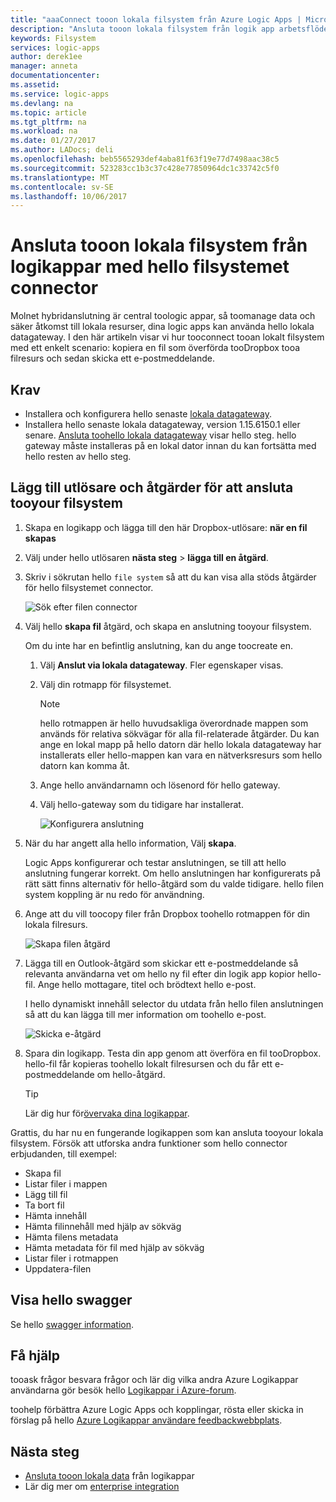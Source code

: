 ```yaml
---
title: "aaaConnect tooon lokala filsystem från Azure Logic Apps | Microsoft Docs"
description: "Ansluta tooon lokala filsystem från logik app arbetsflödet via hello lokala datagateway och filsystemet connector"
keywords: Filsystem
services: logic-apps
author: derek1ee
manager: anneta
documentationcenter: 
ms.assetid: 
ms.service: logic-apps
ms.devlang: na
ms.topic: article
ms.tgt_pltfrm: na
ms.workload: na
ms.date: 01/27/2017
ms.author: LADocs; deli
ms.openlocfilehash: beb5565293def4aba81f63f19e77d7498aac38c5
ms.sourcegitcommit: 523283cc1b3c37c428e77850964dc1c33742c5f0
ms.translationtype: MT
ms.contentlocale: sv-SE
ms.lasthandoff: 10/06/2017
---
```

# <a name="connect-tooon-premises-file-systems-from-logic-apps-with-hello-file-system-connector"></a>Ansluta tooon lokala filsystem från logikappar med hello filsystemet connector

Molnet hybridanslutning är central toologic appar, så toomanage data och säker åtkomst till lokala resurser, dina logic apps kan använda hello lokala datagateway. I den här artikeln visar vi hur tooconnect tooan lokalt filsystem med ett enkelt scenario: kopiera en fil som överförda tooDropbox tooa filresurs och sedan skicka ett e-postmeddelande.

## <a name="prerequisites"></a>Krav

- Installera och konfigurera hello senaste [lokala datagateway](https://www.microsoft.com/download/details.aspx?id=53127).
- Installera hello senaste lokala datagateway, version 1.15.6150.1 eller senare. [Ansluta toohello lokala datagateway](http://aka.ms/logicapps-gateway) visar hello steg. hello gateway måste installeras på en lokal dator innan du kan fortsätta med hello resten av hello steg.

## <a name="add-trigger-and-actions-for-connecting-tooyour-file-system"></a>Lägg till utlösare och åtgärder för att ansluta tooyour filsystem

1. Skapa en logikapp och lägga till den här Dropbox-utlösare: **när en fil skapas** 
2. Välj under hello utlösaren **nästa steg** > **lägga till en åtgärd**. 
3. Skriv i sökrutan hello `file system` så att du kan visa alla stöds åtgärder för hello filsystemet connector.

   ![Sök efter filen connector](media/logic-apps-using-file-connector/search-file-connector.png)

2. Välj hello **skapa fil** åtgärd, och skapa en anslutning tooyour filsystem.

   Om du inte har en befintlig anslutning, kan du ange toocreate en.

   1. Välj **Anslut via lokala datagateway**. Fler egenskaper visas.
   2. Välj din rotmapp för filsystemet.
      
       > [!NOTE]
       > hello rotmappen är hello huvudsakliga överordnade mappen som används för relativa sökvägar för alla fil-relaterade åtgärder. Du kan ange en lokal mapp på hello datorn där hello lokala datagateway har installerats eller hello-mappen kan vara en nätverksresurs som hello datorn kan komma åt.

   3. Ange hello användarnamn och lösenord för hello gateway.
   4. Välj hello-gateway som du tidigare har installerat.

       ![Konfigurera anslutning](media/logic-apps-using-file-connector/create-file.png)

3. När du har angett alla hello information, Välj **skapa**. 

   Logic Apps konfigurerar och testar anslutningen, se till att hello anslutning fungerar korrekt. 
   Om hello anslutningen har konfigurerats på rätt sätt finns alternativ för hello-åtgärd som du valde tidigare. 
   hello filen system koppling är nu redo för användning.

4. Ange att du vill toocopy filer från Dropbox toohello rotmappen för din lokala filresurs.

   ![Skapa filen åtgärd](media/logic-apps-using-file-connector/create-file-filled.png)

5. Lägga till en Outlook-åtgärd som skickar ett e-postmeddelande så relevanta användarna vet om hello ny fil efter din logik app kopior hello-fil. Ange hello mottagare, titel och brödtext hello e-post. 

   I hello dynamiskt innehåll selector du utdata från hello filen anslutningen så att du kan lägga till mer information om toohello e-post.

   ![Skicka e-åtgärd](media/logic-apps-using-file-connector/send-email.png)

6. Spara din logikapp. Testa din app genom att överföra en fil tooDropbox. hello-fil får kopieras toohello lokalt filresursen och du får ett e-postmeddelande om hello-åtgärd.

   > [!TIP] 
   > Lär dig hur för[övervaka dina logikappar](../logic-apps/logic-apps-monitor-your-logic-apps.md).

Grattis, du har nu en fungerande logikappen som kan ansluta tooyour lokala filsystem. Försök att utforska andra funktioner som hello connector erbjudanden, till exempel:

- Skapa fil
- Listar filer i mappen
- Lägg till fil
- Ta bort fil
- Hämta innehåll
- Hämta filinnehåll med hjälp av sökväg
- Hämta filens metadata
- Hämta metadata för fil med hjälp av sökväg
- Listar filer i rotmappen
- Uppdatera-filen

## <a name="view-hello-swagger"></a>Visa hello swagger
Se hello [swagger information](/connectors/fileconnector/). 

## <a name="get-help"></a>Få hjälp

tooask frågor besvara frågor och lär dig vilka andra Azure Logikappar användarna gör besök hello [Logikappar i Azure-forum](https://social.msdn.microsoft.com/Forums/en-US/home?forum=azurelogicapps).

toohelp förbättra Azure Logic Apps och kopplingar, rösta eller skicka in förslag på hello [Azure Logikappar användare feedbackwebbplats](http://aka.ms/logicapps-wish).

## <a name="next-steps"></a>Nästa steg

- [Ansluta tooon lokala data](../logic-apps/logic-apps-gateway-connection.md) från logikappar
- Lär dig mer om [enterprise integration](../logic-apps/logic-apps-enterprise-integration-overview.md)
